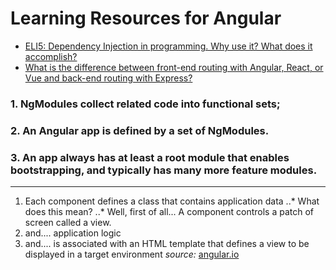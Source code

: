 # Learning Resources for Angular

* [ELI5: Dependency Injection in programming. Why use it? What does it accomplish?](https://www.reddit.com/r/explainlikeimfive/comments/1ezihq/eli5_dependency_injection_in_programming_why_use/)
* [What is the difference between front-end routing with Angular, React, or Vue and back-end routing with Express?](https://www.reddit.com/r/webdev/comments/6r50r9/what_is_the_difference_between_frontend_routing)

### 1. NgModules collect related code into functional sets; 
### 2. An Angular app is defined by a set of NgModules. 
### 3. An app always has at least a root module that enables bootstrapping, and typically has many more feature modules.

---


1. Each component defines a class that contains application data
..* What does this mean?
..* Well, first of all... A component controls a patch of screen called a view. 
2. and.... application logic
3. and.... is associated with an HTML template that defines a view to be displayed in a target environment
*source:* [angular.io](https://angular.io/guide/architecture)













